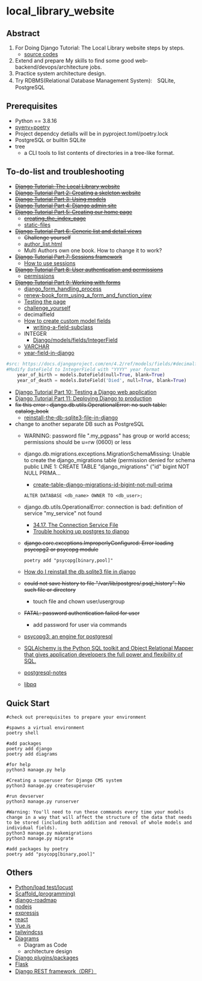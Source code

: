 # local_library_website

## Abstract

1. For Doing Django Tutorial: The Local Library website steps by steps.
    * [source codes](https://github.com/mdn/django-locallibrary-tutorial/tree/main)
2. Extend and prepare My skills to find some good web-backend/devops/architecture jobs.
3. Practice system architecture design.
4. Try RDBMS(Relational Database Management System):　SQLite, PostgreSQL



## Prerequisites

* Python == 3.8.16
* [pyenv+poetry](https://github.com/hong539/setup_dev_environment/blob/main/programing_languages/python/python.md)
* Project dependcy detialls will be in pyproject.toml/poetry.lock
* PostgreSQL or builtin SQLite
* tree
    * a CLI tools to list contents of directories in a tree-like format.

## To-do-list and troubleshooting

* [~~Django Tutorial: The Local Library website~~](https://developer.mozilla.org/en-US/docs/Learn/Server-side/Django/Tutorial_local_library_website)
* [~~Django Tutorial Part 2: Creating a skeleton website~~](https://developer.mozilla.org/en-US/docs/Learn/Server-side/Django/skeleton_website)
* [~~Django Tutorial Part 3: Using models~~](https://developer.mozilla.org/en-US/docs/Learn/Server-side/Django/Models)
* [~~Django Tutorial Part 4: Django admin site~~](https://developer.mozilla.org/en-US/docs/Learn/Server-side/Django/Admin_site)
* [~~Django Tutorial Part 5: Creating our home page~~](https://developer.mozilla.org/en-US/docs/Learn/Server-side/Django/Home_page)
    * [~~creating_the_index_page~~](https://developer.mozilla.org/en-US/docs/Learn/Server-side/Django/Home_page#creating_the_index_page)
    * [static-files](https://docs.djangoproject.com/en/4.2/howto/static-files/)
* [~~Django Tutorial Part 6: Generic list and detail views~~](https://developer.mozilla.org/en-US/docs/Learn/Server-side/Django/Generic_views)
    * ~~Challenge yourself~~
    * [author_list.html](https://github.com/mdn/django-locallibrary-tutorial/blob/main/catalog/templates/catalog/author_list.html)
    * Multi Authors own one book. How to change it to work?
* [~~Django Tutorial Part 7: Sessions framework~~](https://developer.mozilla.org/en-US/docs/Learn/Server-side/Django/Sessions)
    * [How to use sessions](https://docs.djangoproject.com/en/4.2/topics/http/sessions/)
* [~~Django Tutorial Part 8: User authentication and permissions~~](https://developer.mozilla.org/en-US/docs/Learn/Server-side/Django/Authentication)
    * [permissions](https://developer.mozilla.org/en-US/docs/Learn/Server-side/Django/Authentication#permissions)
* [~~Django Tutorial Part 9: Working with forms~~](https://developer.mozilla.org/en-US/docs/Learn/Server-side/Django/Forms)
    * [django_form_handling_process](https://developer.mozilla.org/en-US/docs/Learn/Server-side/Django/Forms#django_form_handling_process)
    * [renew-book_form_using_a_form_and_function_view](https://developer.mozilla.org/en-US/docs/Learn/Server-side/Django/Forms#renew-book_form_using_a_form_and_function_view)
    * [Testing the page](https://developer.mozilla.org/en-US/docs/Learn/Server-side/Django/Forms#testing_the_page_2)
    * [challenge_yourself](https://developer.mozilla.org/en-US/docs/Learn/Server-side/Django/Forms#challenge_yourself)
    * decimalfield
    * [How to create custom model fields](https://docs.djangoproject.com/en/4.2/howto/custom-model-fields/)
        * [writing-a-field-subclass](https://docs.djangoproject.com/en/4.2/howto/custom-model-fields/#writing-a-field-subclass)
    * INTEGER
        * [Django/models/fields/IntegerField](https://docs.djangoproject.com/en/4.2/ref/models/fields/#integerfield)
    * [VARCHAR](https://docs.aws.amazon.com/redshift/latest/dg/r_Character_types.html#r_Character_types-varchar-or-character-varying)
    * [year-field-in-django](https://stackoverflow.com/questions/49051017/year-field-in-django)

```Python
#src: https://docs.djangoproject.com/en/4.2/ref/models/fields/#decimalfield
#Modify DateField to IntegerField with "YYYY" year format
    year_of_birth = models.DateField(null=True, blank=True)
    year_of_death = models.DateField('Died', null=True, blank=True)
```
* [Django Tutorial Part 10: Testing a Django web application](https://developer.mozilla.org/en-US/docs/Learn/Server-side/Django/Testing)
* [Django Tutorial Part 11: Deploying Django to production](https://developer.mozilla.org/en-US/docs/Learn/Server-side/Django/Deployment)
* ~~fix this error : django.db.utils.OperationalError: no such table: catalog_book~~
    * [reinstall-the-db-sqlite3-file-in-django](https://stackoverflow.com/questions/64808378/how-do-i-reinstall-the-db-sqlite3-file-in-django)
* change to another separate DB such as PostgreSQL
    * WARNING: password file ".my_pgpass" has group or world access; permissions should be u=rw (0600) or less
    * django.db.migrations.exceptions.MigrationSchemaMissing: Unable to create the django_migrations table (permission denied for schema public
LINE 1: CREATE TABLE "django_migrations" ("id" bigint NOT NULL PRIMA...
        
        * [create-table-django-migrations-id-bigint-not-null-prima](https://stackoverflow.com/questions/74217259/create-table-django-migrations-id-bigint-not-null-prima)
        ```shell      
        ALTER DATABASE <db_name> OWNER TO <db_user>;
        ```
    
    * django.db.utils.OperationalError: connection is bad: definition of service "my_service" not found
        * [34.17. The Connection Service File](https://www.postgresql.org/docs/15/libpq-pgservice.html)
        * [Trouble hooking up postgres to django](https://stackoverflow.com/questions/71337173/django-4-connection-to-postgresql-using-passfile-fe-sendauth-no-password-supp)
    * ~~django.core.exceptions.ImproperlyConfigured: Error loading psycopg2 or psycopg module~~
        ```shell
        poetry add "psycopg[binary,pool]"
        ```
    * [How do I reinstall the db.sqlite3 file in django](https://stackoverflow.com/questions/64808378/how-do-i-reinstall-the-db-sqlite3-file-in-django)
    * ~~could not save history to file "/var/lib/postgres/.psql_history": No such file or directory~~
        * touch file and chown user/usergroup
    * ~~FATAL:  password authentication failed for user~~
        * add password for user via commands
    * [psycopg3: an engine for postgresql](https://www.psycopg.org/psycopg3/docs/basic/install.html#supported-systems)
    * [SQLAlchemy is the Python SQL toolkit and Object Relational Mapper that gives application developers the full power and flexibility of SQL.](https://www.sqlalchemy.org/)
    * [postgresql-notes](https://docs.djangoproject.com/en/4.2/ref/databases/#postgresql-notes)    
    * [libpq](https://www.postgresql.org/docs/current/libpq.html)

## Quick Start

```shell
#check out prerequisites to prepare your environment

#spawns a virtual environment
poetry shell

#add packages
poetry add django
poetry add diagrams

#for help
python3 manage.py help

#Creating a superuser for Django CMS system
python3 manage.py createsuperuser

#run devserver
python3 manage.py runserver

#Warning: You'll need to run these commands every time your models change in a way that will affect the structure of the data that needs to be stored (including both addition and removal of whole models and individual fields).
python3 manage.py makemigrations
python3 manage.py migrate

#add packages by poetry
poetry add "psycopg[binary,pool]"
```

## Others

* [Python/load test/locust](https://docs.locust.io/en/stable/quickstart.html)
* [Scaffold_(programming)](https://en.wikipedia.org/wiki/Scaffold_(programming))
* [django-roadmap](https://github.com/HHHMHA/django-roadmap)
* [nodejs](https://nodejs.org/en)
* [expressjs](https://expressjs.com/)
* [react](https://react.dev/)
* [Vue.js](https://vuejs.org/)
* [tailwindcss](https://tailwindcss.com/)
* [Diagrams](https://diagrams.mingrammer.com/)
    * Diagram as Code
    * architecture design
* [Django plugins/packages](https://djangopackages.org/)
* [Flask](https://flask.palletsprojects.com/en/2.3.x/)
* [Django REST framework（DRF）](https://www.django-rest-framework.org/)